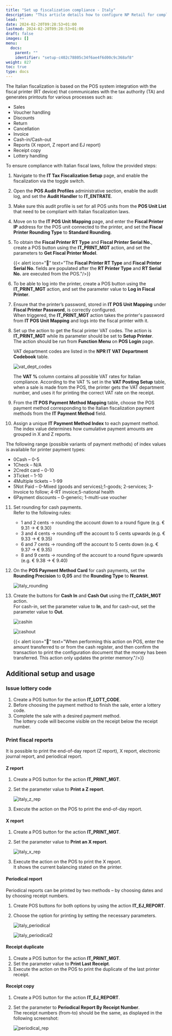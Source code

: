 ```yaml
---
title: "Set up fiscalization compliance - Italy"
description: "This article details how to configure NP Retail for compliance with Italian fiscal laws."
lead: ""
date: 2024-02-20T09:28:53+01:00
lastmod: 2024-02-20T09:28:53+01:00
draft: false
images: []
menu:
  docs:
    parent: ""
    identifier: "setup-c402c78805c34f6ae4f6d00c9c368af8"
weight: 827
toc: true
type: docs
---
```


The Italian fiscalization is based on the POS system integration with the fiscal printer (RT device) that communicates with the tax authority (TA) and generates printouts for various processes such as:

-	Sales
-	Voucher handling 
-	Discounts
-	Return
-	Cancellation
-	Invoice
-	Cash-in/Cash-out
-	Reports (X report, Z report and EJ report)
-	Receipt copy
-	Lottery handling

To ensure compliance with Italian fiscal laws, follow the provided steps:

1. Navigate to the **IT Tax Fiscalization Setup** page, and enable the fiscalization via the toggle switch.
2. Open the **POS Audit Profiles** administrative section, enable the audit log, and set the **Audit Handler** to **IT_ENTRATE**.
3. Make sure this audit profile is set for all POS units from the **POS Unit List** that need to be compliant with Italian fiscalization laws.
4. Move on to the **IT POS Unit Mapping** page, and enter the **Fiscal Printer IP** address for the POS unit connected to the printer, and set the **Fiscal Printer Rounding Type** to **Standard Rounding**.       
5. To obtain the **Fiscal Printer RT Type** and **Fiscal Printer Serial No.**, create a POS button using the **IT_PRINT_MGT** action, and set the parameters to **Get Fiscal Printer Model**.     

    {{< alert icon="📝" text="The <b>Fiscal Printer RT Type</b> and <b>Fiscal Printer Serial No.</b> fields are populated after the <b>RT Printer Type</b> and <b>RT Serial No.</b> are executed from the POS."/>}}
 
6. To be able to log into the printer, create a POS button using the **IT_PRINT_MGT** action, and set the parameter value to **Log in Fiscal Printer**.      
7. Ensure that the printer’s password, stored in **IT POS Unit Mapping** under **Fiscal Printer Password**, is correctly configured.     
   When triggered, the **IT_PRINT_MGT** action takes the printer's password from **IT POS Unit Mapping** and logs into the fiscal printer with it. 
8. Set up the action to get the fiscal printer VAT codes. The action is **IT_PRINT_MGT** while its parameter should be set to **Setup Printer**.          
   The action should be run from **Function Menu** on **POS Login** page. 

   VAT department codes are listed in the **NPR IT VAT Department Codebook** table.    

   ![vat_dept_codes](Images/vat_dept_codes.png)

   The **VAT %** column contains all possible VAT rates for Italian compliance. According to the VAT % set in the **VAT Posting Setup** table, when a sale is made from the POS, the printer gets the VAT department number, and uses it for printing the correct VAT rate on the receipt. 

9.  From the **IT POS Payment Method Mapping** table, choose the POS payment method corresponding to the Italian fiscalization payment methods from the **IT Payment Method** field. 
10. Assign a unique **IT Payment Method Index** to each payment method.      
   The index value determines how cumulative payment amounts are grouped in X and Z reports.         

   The following range (possible variants of payment methods) of index values is available for printer payment types:

   - 0Cash – 0-5
   - 1Check – N/A
   - 2Credit card – 0-10
   - 3Ticket – 1-10
   - 4Multiple tickets – 1-99
   - 5Not Paid – 0-Mixed (goods and services);1-goods; 2-services; 3-Invoice to follow; 4-RT invoice;5-national health
   - 6Payment discounts – 0-generic; 1-multi-use voucher

11. Set rounding for cash payments.      
    Refer to the following rules:

    - 1 and 2 cents -> rounding the account down to a round figure (e.g. € 9.31 -> € 9.30)
    - 3 and 4 cents -> rounding off the account to 5 cents upwards (e.g. € 9.33 -> € 9.35)
    - 6 and 7 cents -> rounding off the account to 5 cents down (e.g. € 9.37 -> € 9.35)
    - 8 and 9 cents -> rounding of the account to a round figure upwards (e.g. € 9.38 -> € 9.40)

12. On the **POS Payment Method Card** for cash payments, set the **Rounding Precision** to **0,05** and the **Rounding Type** to **Nearest**.     

    ![italy_rounding](Images/italy_rounding.png)

13. Create the buttons for **Cash In** and **Cash Out** using the **IT_CASH_MGT** action.     
    For cash-in, set the parameter value to **In**, and for cash-out, set the parameter value to **Out**.     

    ![cashin](Images/cashin.png)

    ![cashout](Images/cashout.png)

    {{< alert icon="📝" text="When performing this action on POS, enter the amount transferred to or from the cash register, and then confirm the transaction to print the configuration document that the money has been transferred. This action only updates the printer memory."/>}}

## Additional setup and usage

### Issue lottery code

1. Create a POS button for the action **IT_LOTT_CODE**. 
2. Before choosing the payment method to finish the sale, enter a lottery code.
3. Complete the sale with a desired payment method.     
   The lottery code will become visible on the receipt below the receipt number. 

### Print fiscal reports

It is possible to print the end-of-day report (Z report), X report, electronic journal report, and periodical report.

#### Z report

1. Create a POS button for the action **IT_PRINT_MGT**.
2. Set the parameter value to **Print a Z report**.     

   ![italy_z_rep](Images/italy_z_rep.png)     

3. Execute the action on the POS to print the end-of-day report.


#### X report

1. Create a POS button for the action **IT_PRINT_MGT**.
2. Set the parameter value to **Print an X report**.     

   ![italy_x_rep](Images/italy_x_rep.png)

3. Execute the action on the POS to print the X report.    
   It shows the current balancing stated on the printer. 


#### Periodical report

Periodical reports can be printed by two methods – by choosing dates and by choosing receipt numbers. 

1. Create POS buttons for both options by using the action **IT_EJ_REPORT**. 
2. Choose the option for printing by setting the necessary parameters.     
   
   ![italy_periodical](Images/italy_periodical.png)

   ![italy_periodical2](Images/italy_periodical2.png)

#### Receipt duplicate

1. Create a POS button for the action **IT_PRINT_MGT**.
2. Set the parameter value to **Print Last Receipt**.     
3. Execute the action on the POS to print the duplicate of the last printer receipt.    

#### Receipt copy

1. Create a POS button for the action **IT_EJ_REPORT**. 
2. Set the parameter to **Periodical Report By Receipt Number**.      
   The receipt numbers (from-to) should be the same, as displayed in the following screenshot:

   ![periodical_rep](Images/periodical_rep.png)